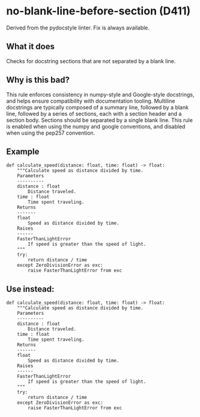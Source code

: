 # no-blank-line-before-section (D411)
Derived from the pydocstyle linter.
Fix is always available.
## What it does
Checks for docstring sections that are not separated by a blank line.
## Why is this bad?
This rule enforces consistency in numpy-style and Google-style docstrings,
and helps ensure compatibility with documentation tooling.
Multiline docstrings are typically composed of a summary line, followed by
a blank line, followed by a series of sections, each with a section header
and a section body. Sections should be separated by a single blank line.
This rule is enabled when using the numpy and google conventions, and
disabled when using the pep257 convention.
## Example
```
def calculate_speed(distance: float, time: float) -> float:
    """Calculate speed as distance divided by time.
    Parameters
    ----------
    distance : float
        Distance traveled.
    time : float
        Time spent traveling.
    Returns
    -------
    float
        Speed as distance divided by time.
    Raises
    ------
    FasterThanLightError
        If speed is greater than the speed of light.
    """
    try:
        return distance / time
    except ZeroDivisionError as exc:
        raise FasterThanLightError from exc
```
## Use instead:
```
def calculate_speed(distance: float, time: float) -> float:
    """Calculate speed as distance divided by time.
    Parameters
    ----------
    distance : float
        Distance traveled.
    time : float
        Time spent traveling.
    Returns
    -------
    float
        Speed as distance divided by time.
    Raises
    ------
    FasterThanLightError
        If speed is greater than the speed of light.
    """
    try:
        return distance / time
    except ZeroDivisionError as exc:
        raise FasterThanLightError from exc
```